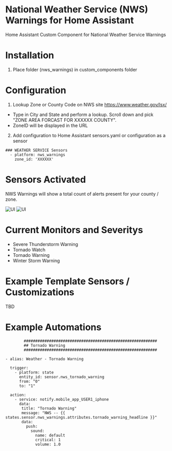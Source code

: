 # National Weather Service (NWS) Warnings for Home Assistant
Home Assistant Custom Component for National Weather Service Warnings

# Installation
1. Place folder (nws_warnings) in custom_components folder

# Configuration
1. Lookup Zone or County Code on NWS site https://www.weather.gov/lsx/
- Type in City and State and perform a lookup.  Scroll down and pick "ZONE AREA FORCAST FOR XXXXXX COUNTY".  
- ZoneID will be displayed in the URL
2. Add configuration to Home Assistant sensors.yaml or configuration as a sensor
```
### WEATHER SERVICE Sensors
  - platform: nws_warnings
    zone_id: 'XXXXXX'
```

# Sensors Activated
NWS Warnings will show a total count of alerts present for your county / zone.

![UI](images/nws_warnings.png?raw=true "NWS Warnings")
![UI](images/nws_warnings_attributes.png?raw=true "NWS Warnings Attributes")

# Current Monitors and Severitys
- Severe Thunderstorm Warning
- Tornado Watch
- Tornado Warning
- Winter Storm Warning

# Example Template Sensors / Customizations
TBD

# Example Automations
```
        ##########################################################
        ## Tornado Warning
        ##########################################################

- alias: Weather - Tornado Warning

  trigger:
    - platform: state
      entity_id: sensor.nws_tornado_warning
      from: "0"
      to: "1"

  action:
    - service: notify.mobile_app_USER1_iphone
      data:
       title: "Tornado Warning"
       message: "NWS -- {{ states.sensor.nws_warnings.attributes.tornado_warning_headline }}"
       data:
         push:
           sound:
             name: default
             critical: 1
             volume: 1.0
             
```
